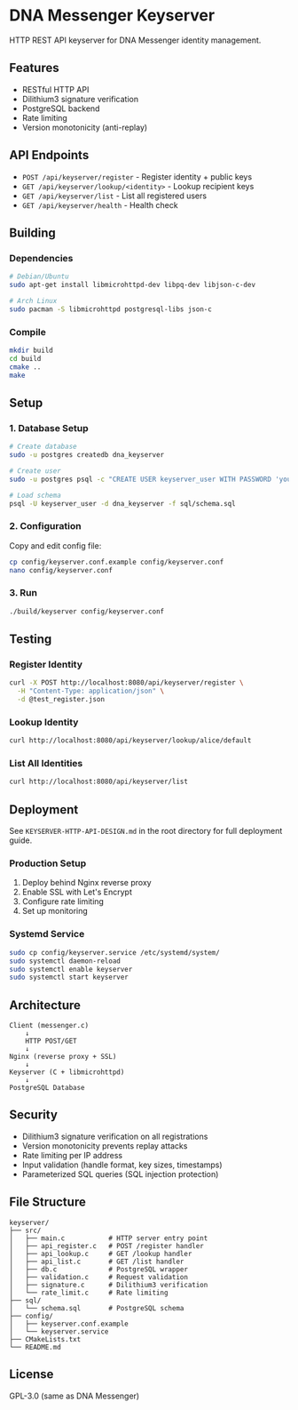 # DNA Messenger Keyserver

HTTP REST API keyserver for DNA Messenger identity management.

## Features

- RESTful HTTP API
- Dilithium3 signature verification
- PostgreSQL backend
- Rate limiting
- Version monotonicity (anti-replay)

## API Endpoints

- `POST /api/keyserver/register` - Register identity + public keys
- `GET /api/keyserver/lookup/<identity>` - Lookup recipient keys
- `GET /api/keyserver/list` - List all registered users
- `GET /api/keyserver/health` - Health check

## Building

### Dependencies

```bash
# Debian/Ubuntu
sudo apt-get install libmicrohttpd-dev libpq-dev libjson-c-dev

# Arch Linux
sudo pacman -S libmicrohttpd postgresql-libs json-c
```

### Compile

```bash
mkdir build
cd build
cmake ..
make
```

## Setup

### 1. Database Setup

```bash
# Create database
sudo -u postgres createdb dna_keyserver

# Create user
sudo -u postgres psql -c "CREATE USER keyserver_user WITH PASSWORD 'your_password';"

# Load schema
psql -U keyserver_user -d dna_keyserver -f sql/schema.sql
```

### 2. Configuration

Copy and edit config file:

```bash
cp config/keyserver.conf.example config/keyserver.conf
nano config/keyserver.conf
```

### 3. Run

```bash
./build/keyserver config/keyserver.conf
```

## Testing

### Register Identity

```bash
curl -X POST http://localhost:8080/api/keyserver/register \
  -H "Content-Type: application/json" \
  -d @test_register.json
```

### Lookup Identity

```bash
curl http://localhost:8080/api/keyserver/lookup/alice/default
```

### List All Identities

```bash
curl http://localhost:8080/api/keyserver/list
```

## Deployment

See `KEYSERVER-HTTP-API-DESIGN.md` in the root directory for full deployment guide.

### Production Setup

1. Deploy behind Nginx reverse proxy
2. Enable SSL with Let's Encrypt
3. Configure rate limiting
4. Set up monitoring

### Systemd Service

```bash
sudo cp config/keyserver.service /etc/systemd/system/
sudo systemctl daemon-reload
sudo systemctl enable keyserver
sudo systemctl start keyserver
```

## Architecture

```
Client (messenger.c)
    ↓
    HTTP POST/GET
    ↓
Nginx (reverse proxy + SSL)
    ↓
Keyserver (C + libmicrohttpd)
    ↓
PostgreSQL Database
```

## Security

- Dilithium3 signature verification on all registrations
- Version monotonicity prevents replay attacks
- Rate limiting per IP address
- Input validation (handle format, key sizes, timestamps)
- Parameterized SQL queries (SQL injection protection)

## File Structure

```
keyserver/
├── src/
│   ├── main.c           # HTTP server entry point
│   ├── api_register.c   # POST /register handler
│   ├── api_lookup.c     # GET /lookup handler
│   ├── api_list.c       # GET /list handler
│   ├── db.c             # PostgreSQL wrapper
│   ├── validation.c     # Request validation
│   ├── signature.c      # Dilithium3 verification
│   └── rate_limit.c     # Rate limiting
├── sql/
│   └── schema.sql       # PostgreSQL schema
├── config/
│   ├── keyserver.conf.example
│   └── keyserver.service
├── CMakeLists.txt
└── README.md
```

## License

GPL-3.0 (same as DNA Messenger)
